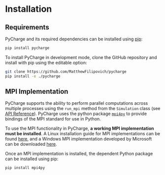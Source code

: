 # Installation

## Requirements

PyCharge and its required dependencies can be installed using [pip](https://pip.pypa.io/en/stable/):

```sh
pip install pycharge
```

To install PyCharge in development mode, clone the GitHub repository and install with pip using the editable option:

```sh
git clone https://github.com/MatthewFilipovich/pycharge
pip install -e ./pycharge
```

## MPI Implementation

PyCharge supports the ability to perform parallel computations across multiple processes using the `run_mpi` method from the `Simulation` class (see [API Reference](../api_reference/simulation-reference.md)). PyCharge uses the python package [`mpi4py`](https://mpi4py.readthedocs.io/en/stable/) to provide bindings of the MPI standard for use in Python.

To use the MPI functionality in PyCharge, **a working MPI implementation must be installed**. A Linux installation guide for MPI implementations can be found [here](https://mpi4py.readthedocs.io/en/stable/appendix.html#building-mpi), and a Windows MPI implementation developed by Microsoft can be downloaded [here](https://docs.microsoft.com/en-us/message-passing-interface/microsoft-mpi).

Once an MPI implementation is installed, the dependent Python package can be installed using pip:

```sh
pip install mpi4py
```

